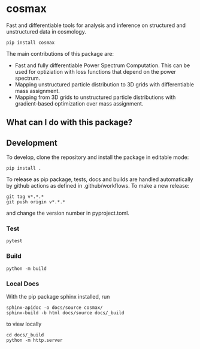 # cosmax

Fast and differentiable tools for analysis and inference on structured and unstructured data in cosmology.

```pip install cosmax```

The main contributions of this package are:

* Fast and fully differentiable Power Spectrum Computation. This can be used for optiziation with loss functions that depend on the power spectrum.
* Mapping unstructured particle distribution to 3D grids with differentiable mass assignment.
* Mapping from 3D grids to unstructured particle distributions with gradient-based optimization over mass assignment.

## What can I do with this package?

## Development

To develop, clone the repository and install the package in editable mode:

```
pip install .
```

To release as pip package, tests, docs and builds are handled automatically by github actions as defined in
.github/workflows. To make a new release:

```
git tag v*.*.*
git push origin v*.*.*
```
and change the version number in pyproject.toml.

### Test

```
pytest
```

### Build 

```
python -m build
```

### Local Docs

With the pip package sphinx installed, run

```
sphinx-apidoc -o docs/source cosmax/
sphinx-build -b html docs/source docs/_build
```

to view locally

```
cd docs/_build
python -m http.server
```